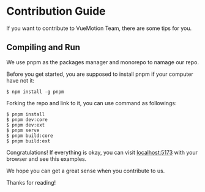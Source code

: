 # Contribution Guide

If you want to contribute to VueMotion Team, there are some tips for you.

## Compiling and Run

We use pnpm as the packages manager and monorepo to namage our repo.

Before you get started, you are supposed to install pnpm if your computer have not it:

```shell
$ npm install -g pnpm
```

Forking the repo and link to it, you can use command as followings:

```shell
$ pnpm install
$ pnpm dev:core
$ pnpm dev:ext
$ pnpm serve
$ pnpm build:core
$ pnpm build:ext
```

Congratulations! If everything is okay, you can visit [localhost:5173](localhost:5173) with your browser and see this examples.

We hope you can get a great sense when you contribute to us.

Thanks for reading!
